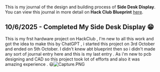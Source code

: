 <!--
  ===================    !!READ THIS NOTICE!!   ====================
  DO NOT edit this file manually. Your changes WILL BE OVERWRITTEN!
  This journal is auto generated and updated by Hack Club Blueprint.
  To edit this file, please edit your journal entries on Blueprint.
  ==================================================================
-->

This is my journal of the design and building process of **Side Desk Display**.  
You can view this journal in more detail on **Hack Club Blueprint** [here](https://blueprint.hackclub.com/projects/247).


## 10/6/2025 - Completed My Side Desk Display 😁  

This is my frst hardware project on HackClub , I'm new to all this work and got the idea to make this by ChatGPT , i started this project on 3rd October and ended on 5th October. I didn't knew abt blueprint then so i didn't made any sort of journal entry here and this is my last entry . As i'm new to pcb designing and CAD so this project took lot of efforts and also it was amazing experience . 😃![Capture.PNG](https://blueprint.hackclub.com/user-attachments/blobs/redirect/eyJfcmFpbHMiOnsiZGF0YSI6NzkzLCJwdXIiOiJibG9iX2lkIn19--adc05a610ff47f45f1e6beeb5dfe381d23b7fac7/Capture.PNG)
  

